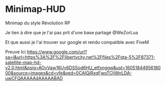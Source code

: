 # Minimap-HUD

Minimap du style Révolution RP

Je tien à dire que je l'ai pas prit d'une base partagé
@WeZorLua

Et que aussi je l'ai trouver sur google et rendu compatible avec FiveM

Preuve Ici https://www.google.com/url?sa=i&url=https%3A%2F%2Flibertycity.net%2Ffiles%2Fgta-5%2F87371-satellite-map-hd-v2.0.html&psig=AOvVaw16Uy6DSSod6HU_etfxnggw&ust=1605184495618000&source=images&cd=vfe&ved=0CAIQjRxqFwoTCIjWnLDA-uwCFQAAAAAdAAAAABAD
